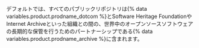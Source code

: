 デフォルトでは、すべてのパブリックリポジトリは{% data variables.product.prodname_dotcom %}とSoftware Heritage FoundationやInternet Archiveといった組織との間の、世界中のオープンソースソフトウェアの長期的な保管を行うためのパートナーシップである{% data variables.product.prodname_archive %}に含まれます。